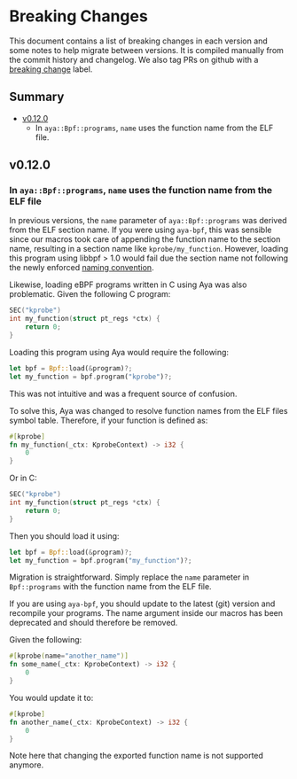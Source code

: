 # Breaking Changes

This document contains a list of breaking changes in each version and some notes
to help migrate between versions. It is compiled manually from the commit
history and changelog. We also tag PRs on github with a [breaking change] label.

[breaking change]: (https://github.com/aya-rs/aya/issues?q=label%3A%22breaking+change%22)

## Summary

- [v0.12.0](#v0120)
  - In `aya::Bpf::programs`, `name` uses the function name from the ELF file.

## v0.12.0

### In `aya::Bpf::programs`, `name` uses the function name from the ELF file

In previous versions, the `name` parameter of `aya::Bpf::programs` was
derived from the ELF section name. If you were using `aya-bpf`, this was sensible
since our macros took care of appending the function name to the section name,
resulting in a section name like `kprobe/my_function`. However, loading this
program using libbpf > 1.0 would fail due the section name not following the
newly enforced [naming convention].

Likewise, loading eBPF programs written in C using Aya was also problematic.
Given the following C program:

```c
SEC("kprobe")
int my_function(struct pt_regs *ctx) {
    return 0;
}
```

Loading this program using Aya would require the following:

```rust
let bpf = Bpf::load(&program)?;
let my_function = bpf.program("kprobe")?;
```

This was not intuitive and was a frequent source of confusion.

To solve this, Aya was changed to resolve function names from the ELF files
symbol table. Therefore, if your function is defined as:

```rust
#[kprobe]
fn my_function(_ctx: KprobeContext) -> i32 {
    0
}
```

Or in C:

```c
SEC("kprobe")
int my_function(struct pt_regs *ctx) {
    return 0;
}
```

Then you should load it using:

```rust
let bpf = Bpf::load(&program)?;
let my_function = bpf.program("my_function")?;
```

Migration is straightforward. Simply replace the `name` parameter in
`Bpf::programs` with the function name from the ELF file.

If you are using `aya-bpf`, you should update to the latest (git)
version and recompile your programs. The name argument inside our macros
has been deprecated and should therefore be removed.

Given the following:

```rust
#[kprobe(name="another_name")]
fn some_name(_ctx: KprobeContext) -> i32 {
    0
}
```

You would update it to:

```rust
#[kprobe]
fn another_name(_ctx: KprobeContext) -> i32 {
    0
}
```

Note here that changing the exported function name is not supported anymore.

[naming convention]: https://docs.kernel.org/bpf/libbpf/program_types.html
